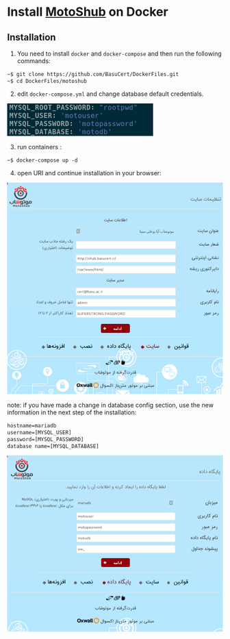 # Install [MotoShub](https://shub.ir/) on Docker

## Installation
1. You need to install ``docker`` and ``docker-compose`` and then run the following commands:
```shell
~$ git clone https://github.com/BasuCert/DockerFiles.git
~$ cd DockerFiles/motoshub
```

2. edit ``docker-compose.yml`` and change database default credentials.

![database default credentials](/motoshub/screenshots/dbconfig.png?raw=true)

3. run containers :
```shell
~$ docker-compose up -d 
```

4. open URI and continue installation in your browser:

![database default credentials](/motoshub/screenshots/webinterface-config.png?raw=true)

note: if you have made a change in database config section, use the new information in the next step of the installation:
```
hostname=mariadb
username=[MYSQL_USER]
password=[MYSQL_PASSWORD]
database name=[MYSQL_DATABASE]
```

![database default credentials](/motoshub/screenshots/webinterface-dbconfig.png?raw=true)
